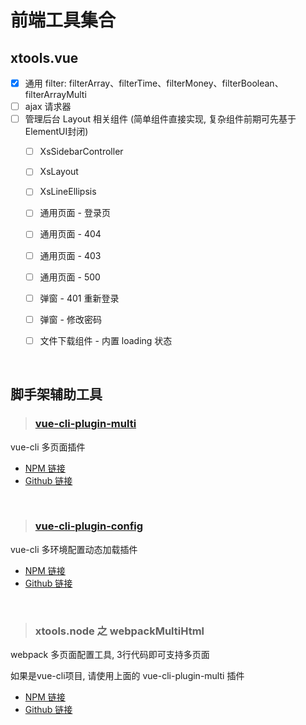# 前端工具集合

## xtools.vue

* [X] 通用 filter: filterArray、filterTime、filterMoney、filterBoolean、filterArrayMulti
* [ ] ajax 请求器
* [ ] 管理后台 Layout 相关组件 (简单组件直接实现, 复杂组件前期可先基于ElementUI封闭)
  - [ ] XsSidebarController
  - [ ] XsLayout
  - [ ] XsLineEllipsis
  - [ ] 通用页面 - 登录页
  - [ ] 通用页面 - 404
  - [ ] 通用页面 - 403
  - [ ] 通用页面 - 500
  - [ ] 弹窗 - 401 重新登录
  - [ ] 弹窗 - 修改密码
  - [ ] 文件下载组件 - 内置 loading 状态


<br/>





## 脚手架辅助工具

>### [vue-cli-plugin-multi](packages/vue-cli-plugin-multi)

vue-cli 多页面插件

* [NPM 链接](https://www.npmjs.com/package/vue-cli-plugin-multi)
* [Github 链接](https://github.com/borenXue/front-packages/tree/master/packages/vue-cli-plugin-multi)


<br/>


>### [vue-cli-plugin-config](packages/vue-cli-plugin-config)

vue-cli 多环境配置动态加载插件

* [NPM 链接](https://www.npmjs.com/package/vue-cli-plugin-config)
* [Github 链接](https://github.com/borenXue/front-packages/tree/master/packages/vue-cli-plugin-config)


<br/>


>### xtools.node 之 webpackMultiHtml

webpack 多页面配置工具, 3行代码即可支持多页面

如果是vue-cli项目, 请使用上面的 vue-cli-plugin-multi 插件

* [NPM 链接](https://www.npmjs.com/package/xtools.node)
* [Github 链接](https://github.com/borenXue/front-packages/tree/master/packages/xtools.node)
